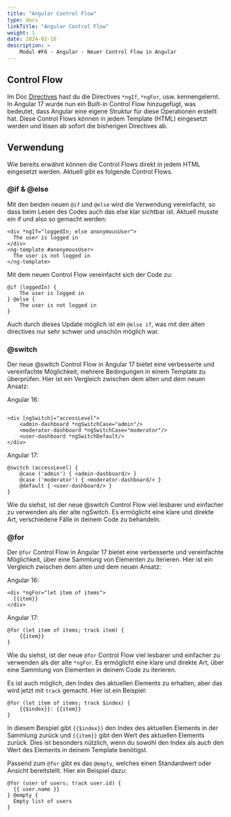 ```yaml
---
title: "Angular Control Flow"
type: docs
linkTitle: "Angular Control Flow"
weight: 1
date: 2024-02-16
description: >
    Modul #F6 - Angular - Neuer Control Flow in Angular
---
```


## Control Flow
Im Doc [Directives](../../angular/02_7_angular_directives) hast du die Directives `*ngIf`, `*ngFor`, usw. kennengelernt.
In Angular 17 wurde nun ein Built-in Control Flow hinzugefügt, was bedeutet, dass Angular eine eigene Struktur für diese Operationen erstellt hat.
Diese Control Flows können in jedem Template (HTML) eingesetzt werden und lösen ab sofort die bisherigen Directives ab.

## Verwendung
Wie bereits erwähnt können die Control Flows direkt in jedem HTML eingesetzt werden. Aktuell gibt es folgende Control Flows.

### @if & @else
Mit den beiden neuen `@if` und `@else` wird die Verwendung vereinfacht, so dass beim Lesen des Codes auch das else klar sichtbar ist. Aktuell musste ein if und also so gemacht werden:

```angular17html
<div *ngIf="loggedIn; else anonymousUser">
  The user is logged in
</div>
<ng-template #anonymousUser>
  The user is not logged in
</ng-template>
```

Mit dem neuen Control Flow vereinfacht sich der Code zu:

```angular17html
@if (loggedIn) {
    The user is logged in
} @else {
    The user is not logged in
}
```

Auch durch dieses Update möglich ist ein `@else if`, was mit den alten directives nur sehr schwer und unschön möglich war.

### @switch
Der neue @switch Control Flow in Angular 17 bietet eine verbesserte und vereinfachte Möglichkeit, mehrere Bedingungen in einem Template zu überprüfen. 
Hier ist ein Vergleich zwischen dem alten und dem neuen Ansatz:

Angular 16:
```angular17html

<div [ngSwitch]="accessLevel">
    <admin-dashboard *ngSwitchCase="admin"/>
    <moderator-dashboard *ngSwitchCase="moderator"/>
    <user-dashboard *ngSwitchDefault/>
</div>
```

Angular 17:
```angular17html
@switch (accessLevel) {
    @case ('admin') { <admin-dashboard/> }
    @case ('moderator') { <moderator-dashboard/> }
    @default { <user-dashboard/> }
}
```

Wie du siehst, ist der neue @switch Control Flow viel lesbarer und einfacher zu verwenden als der alte ngSwitch. 
Es ermöglicht eine klare und direkte Art, verschiedene Fälle in deinem Code zu behandeln.

### @for

Der `@for` Control Flow in Angular 17 bietet eine verbesserte und vereinfachte Möglichkeit, über eine Sammlung von Elementen zu iterieren. 
Hier ist ein Vergleich zwischen dem alten und dem neuen Ansatz:

Angular 16:
```angular17html
<div *ngFor="let item of items">
  {{item}}
</div>
```

Angular 17:
```angular17html
@for (let item of items; track item) {
    {{item}}
}
```

Wie du siehst, ist der neue `@for` Control Flow viel lesbarer und einfacher zu verwenden als der alte `*ngFor`. 
Es ermöglicht eine klare und direkte Art, über eine Sammlung von Elementen in deinem Code zu iterieren.

Es ist auch möglich, den Index des aktuellen Elements zu erhalten, aber das wird jetzt mit `track` gemacht. Hier ist ein Beispiel:
```angular17html
@for (let item of items; track $index) {
    {{$index}}: {{item}}
}
```

In diesem Beispiel gibt `{{$index}}` den Index des aktuellen Elements in der Sammlung zurück und `{{item}}` gibt den Wert des aktuellen Elements zurück.
Dies ist besonders nützlich, wenn du sowohl den Index als auch den Wert des Elements in deinem Template benötigst.

Passend zum `@for` gibt es das `@empty`, welches einen Standardwert oder Ansicht bereitstellt. Hier ein Beispiel dazu:

```angular17html
@for (user of users; track user.id) {
  {{ user.name }}
} @empty {
  Empty list of users
}
```
